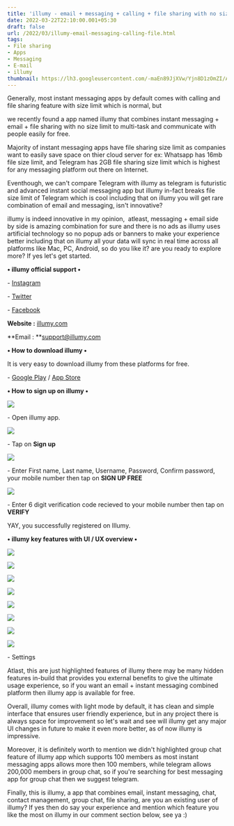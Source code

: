 ```yaml
---
title: 'illumy - email + messaging + calling + file sharing with no size limit.'
date: 2022-03-22T22:10:00.001+05:30
draft: false
url: /2022/03/illumy-email-messaging-calling-file.html
tags: 
- File sharing
- Apps
- Messaging
- E-mail
- illumy
thumbnail: https://lh3.googleusercontent.com/-maEn89JjXVw/Yjn8D1zOmZI/AAAAAAAAJ10/EbunoA89jowzqHbPe-uJOcKvIK_S8t7cwCNcBGAsYHQ/s1600/1647967244111266-0.png
---
```


  

Generally, most instant messaging apps by default comes with calling and file sharing feature with size limit which is normal, but 

we recently found a app named illumy that combines instant messaging + email + file sharing with no size limit to multi-task and communicate with people easily for free.

  

Majority of instant messaging apps have file sharing size limit as companies want to easily save space on thier cloud server for ex: Whatsapp has 16mb file size limit, and Telegram has 2GB file sharing size limit which is highest for any messaging platform out there on Internet.

  

Eventhough, we can't compare Telegram with illumy as telegram is futuristic and advanced instant social messaging app but illumy in-fact breaks file size limit of Telegram which is cool including that on illumy you will get rare combination of email and messaging, isn't innovative?

  

illumy is indeed innovative in my opinion,  atleast, messaging + email side by side is amazing combination for sure and there is no ads as illumy uses artificial technology so no popup ads or banners to make your experience better including that on illumy all your data will sync in real time across all platforms like Mac, PC, Android, so do you like it? are you ready to explore more? If yes let's get started.

  

**• illumy official support •**

  

\- [Instagram](https://www.instagram.com/illumyinc)

\- [Twitter](https://www.twitter.com/illumyinc) 

\- [Facebook](https://www.facebook.com/illumyinc) 

  

**Website :** [illumy.com](http://illumy.com)

**Email : **[support@illumy.com](mailto:support@illumy.com)

**• How to download illumy •**

It is very easy to download illumy from these platforms for free.

  

\- [Google Play](https://play.google.com/store/apps/details?id=com.illumy) / [App Store](https://apps.apple.com/us/app/illumy-email-messaging/id1469003778)

**• How to sign up on illumy •**

 **![](https://lh3.googleusercontent.com/-9rouAorB9rM/Yjn8CzG2RhI/AAAAAAAAJ1w/mljcMG9Z_LwShue74g0aAmfXgtYurlpGwCNcBGAsYHQ/s1600/1647967240860745-1.png)** 

\- Open illumy app.

  

 ![](https://lh3.googleusercontent.com/-ot-gPYdDQXI/Yjn8CCCGt4I/AAAAAAAAJ1s/O9ncWyeAhwkj1JKkyhrlggKzbfGLCdBAACNcBGAsYHQ/s1600/1647967237539035-2.png) 

  

\- Tap on **Sign up**

 **![](https://lh3.googleusercontent.com/-2BnQ2cOSBiU/Yjn8BQZ8XWI/AAAAAAAAJ1o/t1qwlhRwglw4fzjy0wFgBwrc-3EAaNjfQCNcBGAsYHQ/s1600/1647967233934851-3.png)** 

\- Enter First name, Last name, Username, Password, Confirm password, your mobile number then tap on **SIGN UP FREE**

 **![](https://lh3.googleusercontent.com/-GPJJyFFZXyE/Yjn8AYDW0zI/AAAAAAAAJ1k/NMPA5JH-hQwN9grXh-yIIG4lbeGGBgDmQCNcBGAsYHQ/s1600/1647967230682112-4.png)** 

  

  

\- Enter 6 digit verification code recieved to your mobile number then tap on **VERIFY**

YAY, you successfully registered on Illumy.

  

**• illumy key features with UI / UX overview •**

 **![](https://lh3.googleusercontent.com/-LXGdSVGuQlk/Yjn7_huA7YI/AAAAAAAAJ1g/L3ckhhr7UMMSc0uqEZgZtkaPNVPC15ECQCNcBGAsYHQ/s1600/1647967227552008-5.png)** 

 **![](https://lh3.googleusercontent.com/-eZIEQOTWxfQ/Yjn7-xNqP6I/AAAAAAAAJ1c/WnoKYKp1bFAh0mOSfBep5psJmfRZIAZMwCNcBGAsYHQ/s1600/1647967224307249-6.png)** 

 **![](https://lh3.googleusercontent.com/-gALRljffLL8/Yjn7-FTfgrI/AAAAAAAAJ1Y/1bmuxTJ9GTkkXXHwfg2tQBNN7xH1qx7JgCNcBGAsYHQ/s1600/1647967207644114-7.png)** 

 **![](https://lh3.googleusercontent.com/-lYoWLAyly20/Yjn756X2A7I/AAAAAAAAJ1U/hfQBfU8hV08DHaVW4d7v2ZKUVHtGC4ZvgCNcBGAsYHQ/s1600/1647967204274783-8.png)** 

 **![](https://lh3.googleusercontent.com/-8ZL6ewiRuGk/Yjn74zlDsvI/AAAAAAAAJ1Q/pVRCJuLVCpgwq8tKlomJCOMfQtVLHAu-QCNcBGAsYHQ/s1600/1647967201350316-9.png)** 

 **![](https://lh3.googleusercontent.com/-AQ0XFklw960/Yjn74FTm1iI/AAAAAAAAJ1M/yfd56srM9OgPQvEff90oUF3mUDOcC48JwCNcBGAsYHQ/s1600/1647967198015004-10.png)** 

 **![](https://lh3.googleusercontent.com/-b5weXNjj91c/Yjn73WFNEPI/AAAAAAAAJ1I/Ek6JyI37ib4Dvs5WzrJ1hEXPpLpKqoOugCNcBGAsYHQ/s1600/1647967194949661-11.png)** 

 **![](https://lh3.googleusercontent.com/-6E57PyWyhcg/Yjn72u1wh7I/AAAAAAAAJ1E/LZ57BFAcYiEE-nKmtF7y97x1rfn-E-_WACNcBGAsYHQ/s1600/1647967188894342-12.png)** 

\- Settings

  

Atlast, this are just highlighted features of illumy there may be many hidden features in-build that provides you external benefits to give the ultimate usage experience, so if you want an email + instant messaging combined platform then illumy app is available for free.

  

Overall, illumy comes with light mode by default, it has clean and simple interface that ensures user friendly experience, but in any project there is always space for improvement so let's wait and see will illumy get any major UI changes in future to make it even more better, as of now illumy is impressive.  

  

Moreover, it is definitely worth to mention we didn't highlighted group chat feature of illumy app which supports 100 members as most instant messaging apps allows more then 100 members, while telegram allows 200,000 members in group chat, so if you're searching for best messaging app for group chat then we suggest telegram.

  

Finally, this is illumy, a app that combines email, instant messaging, chat, contact management, group chat, file sharing, are you an existing user of illumy? If yes then do say your experience and mention which feature you like the most on illumy in our comment section below, see ya :)